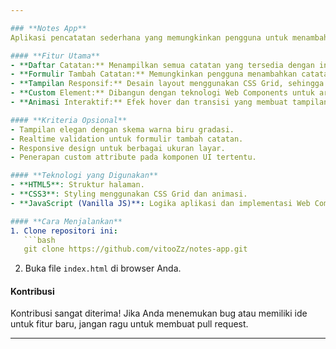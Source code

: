 ```yaml
---

### **Notes App**
Aplikasi pencatatan sederhana yang memungkinkan pengguna untuk menambahkan, melihat, dan mengelola catatan dengan antarmuka yang menarik. Aplikasi ini dirancang dengan layout responsif dan animasi interaktif untuk memberikan pengalaman pengguna yang optimal.

#### **Fitur Utama**
- **Daftar Catatan:** Menampilkan semua catatan yang tersedia dengan informasi lengkap (judul, isi, dan tanggal dibuat).
- **Formulir Tambah Catatan:** Memungkinkan pengguna menambahkan catatan baru melalui input teks dan textarea.
- **Tampilan Responsif:** Desain layout menggunakan CSS Grid, sehingga kompatibel dengan berbagai perangkat.
- **Custom Element:** Dibangun dengan teknologi Web Components untuk arsitektur UI yang lebih modular.
- **Animasi Interaktif:** Efek hover dan transisi yang membuat tampilan lebih hidup dan menarik.

#### **Kriteria Opsional**
- Tampilan elegan dengan skema warna biru gradasi.
- Realtime validation untuk formulir tambah catatan.
- Responsive design untuk berbagai ukuran layar.
- Penerapan custom attribute pada komponen UI tertentu.

#### **Teknologi yang Digunakan**
- **HTML5**: Struktur halaman.
- **CSS3**: Styling menggunakan CSS Grid dan animasi.
- **JavaScript (Vanilla JS)**: Logika aplikasi dan implementasi Web Components.

#### **Cara Menjalankan**
1. Clone repositori ini:
   ```bash
   git clone https://github.com/vitooZz/notes-app.git
   ```
2. Buka file `index.html` di browser Anda.

#### **Kontribusi**
Kontribusi sangat diterima! Jika Anda menemukan bug atau memiliki ide untuk fitur baru, jangan ragu untuk membuat pull request.

---
```

